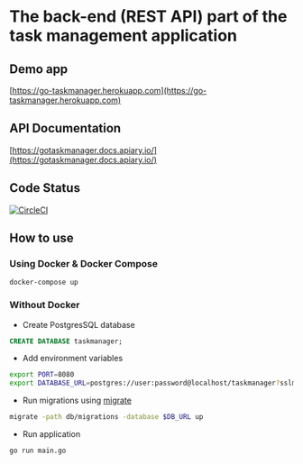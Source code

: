 # The back-end (REST API) part of the task management application

## Demo app
[https://go-taskmanager.herokuapp.com](https://go-taskmanager.herokuapp.com)

## API Documentation
[https://gotaskmanager.docs.apiary.io/](https://gotaskmanager.docs.apiary.io/)

## Code Status
[![CircleCI](https://circleci.com/gh/evsyukovmv/taskmanager.svg?style=svg)](https://circleci.com/gh/evsyukovmv/taskmanager)

## How to use

### Using Docker & Docker Compose

```
docker-compose up
```

### Without Docker

* Create PostgresSQL database
```sql
CREATE DATABASE taskmanager;
```

* Add environment variables
```sh
export PORT=8080
export DATABASE_URL=postgres://user:password@localhost/taskmanager?sslmode=disable
```

* Run migrations using [migrate](https://github.com/golang-migrate/migrate)
```sh
migrate -path db/migrations -database $DB_URL up
```

* Run application
```sh
go run main.go
```

